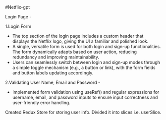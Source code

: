 #Netflix-gpt

Login Page -

1.Login Form
- The top section of the login page includes a custom header that displays the Netflix logo, giving the UI a familiar and polished look.
- A single, versatile form is used for both login and sign-up functionalities. The form dynamically adapts based on user action, reducing redundancy and improving maintainability.
- Users can seamlessly switch between login and sign-up modes through a simple toggle mechanism (e.g., a button or link), with the form fields and button labels updating accordingly.

2.Validating User Name, Email and Password - 
- Implemented form validation using useRef() and regular expressions for username, email, and password inputs to ensure input correctness and user-friendly error handling.

Created Redux Store for storing user info.
Divided it into slices i.e. userSlice.
